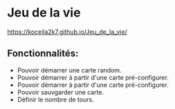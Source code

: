 # Jeu de la vie
https://koceila2k7.github.io/Jeu_de_la_vie/
## Fonctionnalités:

- Pouvoir démarrer une carte random.
- Pouvoir démarrer à partir d'une carte pré-configurer.
- Pouvoir démarrer à partir d'une carte pré-configurer.
- Pouvoir sauvgarder une carte.
- Définir le nombre de tours.
